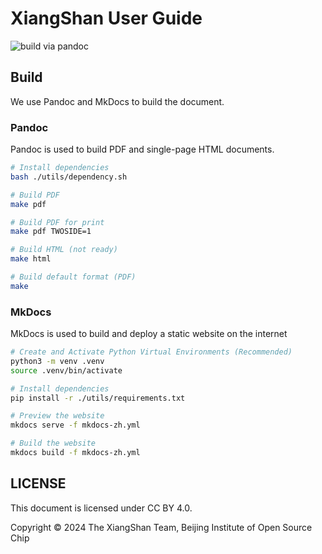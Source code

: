 # XiangShan User Guide

![build via pandoc](https://github.com/OpenXiangShan/XiangShan-User-Guide/actions/workflows/build-pandoc.yml/badge.svg)

## Build

We use Pandoc and MkDocs to build the document.

### Pandoc

Pandoc is used to build PDF and single-page HTML documents.

```bash
# Install dependencies
bash ./utils/dependency.sh

# Build PDF
make pdf

# Build PDF for print
make pdf TWOSIDE=1

# Build HTML (not ready)
make html

# Build default format (PDF)
make
```

### MkDocs

MkDocs is used to build and deploy a static website on the internet

```bash
# Create and Activate Python Virtual Environments (Recommended)
python3 -m venv .venv
source .venv/bin/activate

# Install dependencies
pip install -r ./utils/requirements.txt

# Preview the website
mkdocs serve -f mkdocs-zh.yml

# Build the website
mkdocs build -f mkdocs-zh.yml
```

## LICENSE

This document is licensed under CC BY 4.0.

Copyright © 2024 The XiangShan Team, Beijing Institute of Open Source Chip
